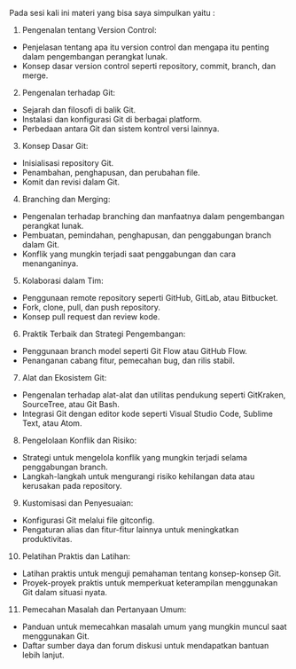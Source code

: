 Pada sesi kali ini materi yang bisa saya simpulkan yaitu :

1. Pengenalan tentang Version Control:
- Penjelasan tentang apa itu version control dan mengapa itu penting dalam pengembangan perangkat lunak.
- Konsep dasar version control seperti repository, commit, branch, dan merge.

2. Pengenalan terhadap Git:
- Sejarah dan filosofi di balik Git.
- Instalasi dan konfigurasi Git di berbagai platform.
- Perbedaan antara Git dan sistem kontrol versi lainnya.

3. Konsep Dasar Git:
- Inisialisasi repository Git.
- Penambahan, penghapusan, dan perubahan file.
- Komit dan revisi dalam Git.

4. Branching dan Merging:
- Pengenalan terhadap branching dan manfaatnya dalam pengembangan perangkat lunak.
- Pembuatan, pemindahan, penghapusan, dan penggabungan branch dalam Git.
- Konflik yang mungkin terjadi saat penggabungan dan cara menanganinya.

5. Kolaborasi dalam Tim:
- Penggunaan remote repository seperti GitHub, GitLab, atau Bitbucket.
- Fork, clone, pull, dan push repository.
- Konsep pull request dan review kode.

6. Praktik Terbaik dan Strategi Pengembangan:
- Penggunaan branch model seperti Git Flow atau GitHub Flow.
- Penanganan cabang fitur, pemecahan bug, dan rilis stabil.

7. Alat dan Ekosistem Git:
- Pengenalan terhadap alat-alat dan utilitas pendukung seperti GitKraken, SourceTree, atau Git Bash.
- Integrasi Git dengan editor kode seperti Visual Studio Code, Sublime Text, atau Atom.

8. Pengelolaan Konflik dan Risiko:
- Strategi untuk mengelola konflik yang mungkin terjadi selama penggabungan branch.
- Langkah-langkah untuk mengurangi risiko kehilangan data atau kerusakan pada repository.

9. Kustomisasi dan Penyesuaian:
- Konfigurasi Git melalui file gitconfig.
- Pengaturan alias dan fitur-fitur lainnya untuk meningkatkan produktivitas.

10. Pelatihan Praktis dan Latihan:
- Latihan praktis untuk menguji pemahaman tentang konsep-konsep Git.
- Proyek-proyek praktis untuk memperkuat keterampilan menggunakan Git dalam situasi nyata.

11. Pemecahan Masalah dan Pertanyaan Umum:
- Panduan untuk memecahkan masalah umum yang mungkin muncul saat menggunakan Git.
- Daftar sumber daya dan forum diskusi untuk mendapatkan bantuan lebih lanjut.